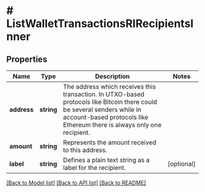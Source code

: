 # # ListWalletTransactionsRIRecipientsInner

## Properties

Name | Type | Description | Notes
------------ | ------------- | ------------- | -------------
**address** | **string** | The address which receives this transaction. In UTXO-based protocols like Bitcoin there could be several senders while in account-based protocols like Ethereum there is always only one recipient. |
**amount** | **string** | Represents the amount received to this address. |
**label** | **string** | Defines a plain text string as a label for the recipient. | [optional]

[[Back to Model list]](../../README.md#models) [[Back to API list]](../../README.md#endpoints) [[Back to README]](../../README.md)
